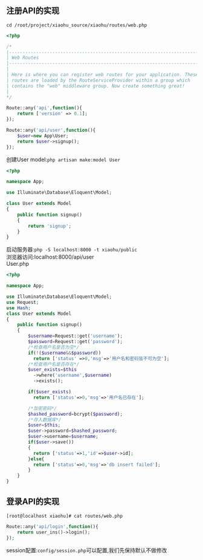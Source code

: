 ## 注册API的实现
`cd /root/project/xiaohu_source/xiaohu/routes/web.php`
```php
<?php

/*
|--------------------------------------------------------------------------
| Web Routes
|--------------------------------------------------------------------------
|
| Here is where you can register web routes for your application. These
| routes are loaded by the RouteServiceProvider within a group which
| contains the "web" middleware group. Now create something great!
|
*/

Route::any('api',function(){
    return ['version' => 0.1];
});

Route::any('api/user',function(){
    $user=new App\User;
    return $user->signup();
});
```
创建User model:`php artisan make:model User`<br>
```php
<?php

namespace App;

use Illuminate\Database\Eloquent\Model;

class User extends Model
{
    public function signup()
    {
        return 'signup';
    }
}
```
启动服务器:`php -S localhost:8000 -t xiaohu/public`<br>
浏览器访问:localhost:8000/api/user<br>
User.php<br>
```php
<?php

namespace App;

use Illuminate\Database\Eloquent\Model;
use Request;
use Hash;
class User extends Model
{
    public function signup()
    {
        $username=Request::get('username');
        $password=Request::get('password');
        /*检查用户名是否为空*/
        if(!($username&&$password))
          return ['status' =>0,'msg'=>'用户名和密码皆不可为空'];
        /*检查用户名是否存在*/
        $user_exists=$this
          ->where('username',$username)
          ->exists();

        if($user_exists)
          return ['status'=>0,'msg'=>'用户名已存在'];

        /*加密密码*/
        $hashed_password=bcrypt($password);
        /*存入数据库*/
        $user=$this;
        $user->password=$hashed_password;
        $user->username=$username;
        if($user->save())
        {
          return ['status'=>1,'id'=>$user->id];
        }else{
          return ['status'=>0,'msg'=>'db insert failed'];
        }
    }
}
```
## 登录API的实现
`[root@localhost xiaohu]# cat routes/web.php`
```php
Route::any('api/login',function(){
    return user_ins()->login();
});
```
session配置:`config/session.php`可以配置,我们先保持默认不做修改<br>


